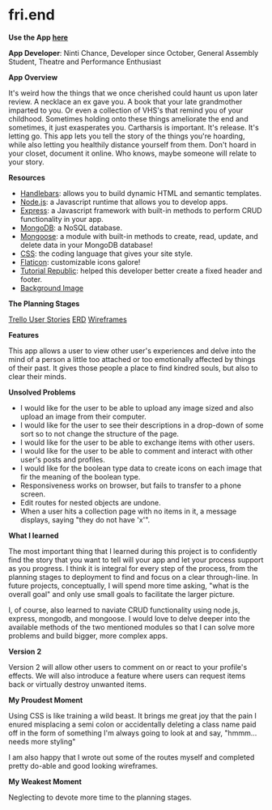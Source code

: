# fri.end

**Use the App [here](https://fri-end.herokuapp.com/)**

**App Developer**: Ninti Chance, Developer since October, General Assembly Student, Theatre and Performance Enthusiast

**App Overview**

It's weird how the things that we once cherished could haunt us upon later review. A necklace an ex gave you. A book that your late grandmother imparted to you. Or even a collection of VHS's that remind you of your childhood. Sometimes holding onto these things ameliorate the end and sometimes, it just exasperates you. Cartharsis is important. It's release. It's letting go. This app lets you tell the story of the things you're hoarding, while also letting you healthily distance yourself from them. Don't hoard in your closet, document it online. Who knows, maybe someone will relate to your story.

**Resources**

* [Handlebars](http://handlebarsjs.com/): allows you to build dynamic HTML and semantic templates.
* [Node.js](https://nodejs.org/en/): a Javascript runtime that allows you to develop apps.
* [Express](https://expressjs.com/): a Javascript framework with built-in methods to perform CRUD functionality in your app.
* [MongoDB](https://www.mongodb.com/): a NoSQL database.
* [Mongoose](https://www.mongodb.com/): a module with built-in methods to create, read, update, and delete data in your MongoDB database!
* [CSS](https://expressjs.com/): the coding language that gives your site style.
* [Flaticon](https://www.flaticon.com/): customizable icons galore!
* [Tutorial Republic](https://www.tutorialrepublic.com/faq/how-to-create-fixed-header-or-footer-using-css.php): helped this developer better create a fixed header and footer.
* [Background Image](https://images.unsplash.com/photo-1509343256512-d77a5cb3791b?auto=format&fit=crop&w=750&q=80)

**The Planning Stages**

[Trello User Stories](https://trello.com/b/gTRBZMog/frend)
[ERD](https://www.figma.com/file/a4W88rVGZ71PVvANqRQOSPfq/fr!end-app-ERD)
[Wireframes](https://www.figma.com/file/bT131n3IUVRdWtxGFBrkORUY/fr!end-app-Wireframes?node-id=2%3A11)

**Features**

This app allows a user to view other user's experiences and delve into the mind of a person a little too attached or too emotionally affected by things of their past. It gives those people a place to find kindred souls, but also to clear their minds.


**Unsolved Problems**

* I would like for the user to be able to upload any image sized and also upload an image from their computer.
* I would like for the user to see their descriptions in a drop-down of some sort so to not change the structure of the page.
* I would like for the user to be able to exchange items with other users.
* I would like for the user to be able to comment and interact with other user's posts and profiles.
* I would like for the boolean type data to create icons on each image that fir the meaning of the boolean type.
* Responsiveness works on browser, but fails to transfer to a phone screen.
* Edit routes for nested objects are undone.
* When a user hits a collection page with no items in it, a message displays, saying "they do not have 'x'".

**What I learned**

The most important thing that I learned during this project is to confidently find the story that you want to tell will your app and let your process support as you progress. I think it is integral for every step of the process, from the planning stages to deployment to find and focus on a clear through-line. In future projects, conceptually, I will spend more time asking, "what is the overall goal" and only use small goals to facilitate the larger picture.

I, of course, also learned to naviate CRUD functionality using node.js, express, mongodb, and mongoose. I would love to delve deeper into the available methods of the two mentioned modules so that I can solve more problems and build bigger, more complex apps.

**Version 2**

Version 2 will allow other users to comment on or react to your profile's effects. We will also introduce a feature where users can request items back or virtually destroy unwanted items.

**My Proudest Moment**

Using CSS is like training a wild beast. It brings me great joy that the pain I enured misplacing a semi colon or accidentally deleting a class name paid off in the form of something I'm always going to look at and say, "hmmm... needs more styling"

I am also happy that I wrote out some of the routes myself and completed pretty do-able and good looking wireframes. 

**My Weakest Moment**

Neglecting to devote more time to the planning stages.